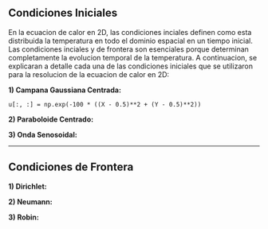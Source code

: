 ## Condiciones Iniciales
En la ecuacion de calor en 2D, las condiciones inciales definen como esta distribuida la temperatura en todo el dominio espacial en un tiempo inicial. Las condiciones inciales y de frontera son esenciales porque determinan completamente la evolucion temporal de la temperatura. 
A continuacion, se explicaran a detalle cada una de las condiciones iniciales que se utilizaron para la resolucion de la ecuacion de calor en 2D: 

**1) Campana Gaussiana Centrada:**

    u[:, :] = np.exp(-100 * ((X - 0.5)**2 + (Y - 0.5)**2)) 

**2) Paraboloide Centrado:**

**3) Onda Senosoidal:**

----------------------------------------------------------------------------------------------------------------------

## Condiciones de Frontera 

**1) Dirichlet:**

**2) Neumann:**

**3) Robin:**
